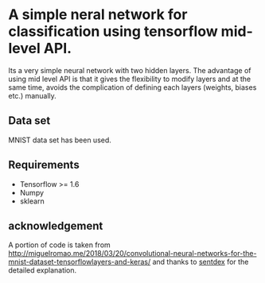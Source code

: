 # A simple neral network for classification using tensorflow mid-level API.
Its a very simple neural network with two hidden layers. The advantage of using mid level API is that it gives the flexibility to modify layers and at the same time, avoids the complication of defining each layers (weights, biases etc.) manually.
## Data set 
MNIST data set has been used.

## Requirements

* Tensorflow >= 1.6
* Numpy
* sklearn








## acknowledgement

A portion of code is taken from http://miguelromao.me/2018/03/20/convolutional-neural-networks-for-the-mnist-dataset-tensorflowlayers-and-keras/ and thanks to [sentdex](https://www.youtube.com/watch?v=BhpvH5DuVu8&list=PLSPWNkAMSvv5DKeSVDbEbUKSsK4Z-GgiP&index=3) for the detailed explanation.



